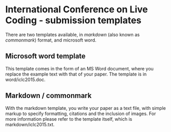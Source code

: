 # International Conference on Live Coding - submission templates

There are two templates available, in *markdown* (also known as
*commonmark*) format, and microsoft word.

## Microsoft word template

This template comes in the form of an MS Word document, where you
replace the example text with that of your paper. The template is
in word/iclc2015.doc.

## Markdown / commonmark

With the markdown template, you write your paper as a text file, with
simple markup to specify formatting, citations and the inclusion of
images. For more information please refer to the template itself,
which is markdown/iclc2015.txt.
